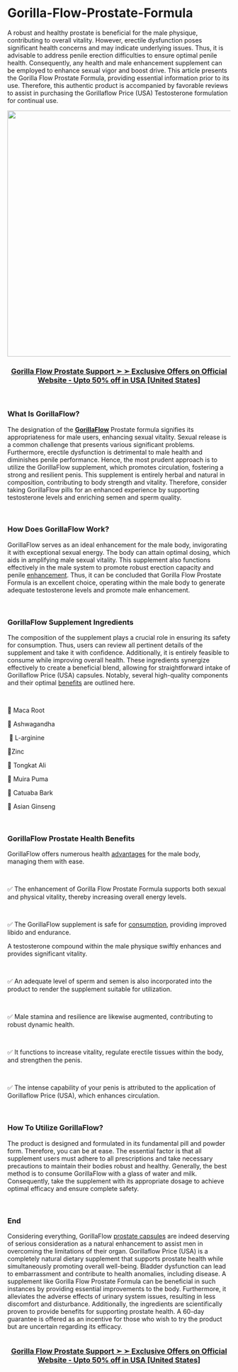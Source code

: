 # Gorilla-Flow-Prostate-Formula

<p>A robust and healthy prostate is beneficial for the male physique, contributing to overall vitality. However, erectile dysfunction poses significant health concerns and may indicate underlying issues. Thus, it is advisable to address penile erection difficulties to ensure optimal penile health. Consequently, any health and male enhancement supplement can be employed to enhance sexual vigor and boost drive. This article presents the Gorilla Flow Prostate Formula, providing essential information prior to its use. Therefore, this authentic product is accompanied by favorable reviews to assist in purchasing the Gorillaflow Price (USA) Testosterone formulation for continual use.</p>
<p><a href="https://fitbreathing.com/recommends/gorilla-flow/"><img src="https://cdn.prod.website-files.com/68247ddfe3371a2b0c669074/68247f1693d684449f737e08_eryEQRhgFhFXusye.jpeg" alt="" width="905" height="555" border="0" /></a></p>
<h3 style="text-align: center;"><u><a href="https://fitbreathing.com/recommends/gorilla-flow/"><strong>Gorilla Flow Prostate Support ➢ ➢ Exclusive Offers on Official Website - Upto 50% off in USA [United States]</strong></a></u></h3>
<p style="text-align: center;">&nbsp;</p>
<h3><strong>What Is GorillaFlow?&nbsp;</strong></h3>
<p>The designation of the&nbsp;<strong><a href="https://thegorillaflow.com/">GorillaFlow</a></strong>&nbsp;Prostate formula signifies its appropriateness for male users, enhancing sexual vitality. Sexual release is a common challenge that presents various significant problems. Furthermore, erectile dysfunction is detrimental to male health and diminishes penile performance. Hence, the most prudent approach is to utilize the GorillaFlow supplement, which promotes circulation, fostering a strong and resilient penis. This supplement is entirely herbal and natural in composition, contributing to body strength and vitality. Therefore, consider taking GorillaFlow pills for an enhanced experience by supporting testosterone levels and enriching semen and sperm quality.</p>
<p>&nbsp;</p>
<h3><strong>How Does GorillaFlow Work?&nbsp;</strong></h3>
<p>GorillaFlow serves as an ideal enhancement for the male body, invigorating it with exceptional sexual energy. The body can attain optimal dosing, which aids in amplifying male sexual vitality. This supplement also functions effectively in the male system to promote robust erection capacity and penile&nbsp;<a href="https://ipsnews.net/business/2021/09/24/gorilla-flow-reviews-ingredients-work-results-price-side-effects/">enhancement</a>. Thus, it can be concluded that Gorilla Flow Prostate Formula is an excellent choice, operating within the male body to generate adequate testosterone levels and promote male enhancement.</p>
<p>&nbsp;</p>
<h3><strong>GorillaFlow Supplement Ingredients&nbsp;</strong></h3>
<p>The composition of the supplement plays a crucial role in ensuring its safety for consumption. Thus, users can review all pertinent details of the supplement and take it with confidence. Additionally, it is entirely feasible to consume while improving overall health. These ingredients synergize effectively to create a beneficial blend, allowing for straightforward intake of Gorillaflow Price (USA) capsules. Notably, several high-quality components and their optimal&nbsp;<a href="https://alphathrustt.com/">benefits</a>&nbsp;are outlined here.</p>
<p>&nbsp;</p>
<p>🌸 Maca Root&nbsp;</p>
<p>🌸 Ashwagandha&nbsp;</p>
<p>&nbsp;🌸 L-arginine</p>
<p>🌸Zinc</p>
<p>🌸 Tongkat Ali&nbsp;</p>
<p>🌸 Muira Puma&nbsp;</p>
<p>🌸 Catuaba Bark&nbsp;</p>
<p>🌸 Asian Ginseng&nbsp;</p>
<p>&nbsp;</p>
<h3><strong>GorillaFlow Prostate Health Benefits&nbsp;</strong></h3>
<p>GorillaFlow offers numerous health&nbsp;<a href="https://spacecoastdaily.com/2022/04/gorilla-flow-reviews-natural-ingredients-to-improve-urinary-bladder-health/">advantages</a>&nbsp;for the male body, managing them with ease.</p>
<p>&nbsp;</p>
<p>✅ The enhancement of Gorilla Flow Prostate Formula supports both sexual and physical vitality, thereby increasing overall energy levels.&nbsp;</p>
<p>&nbsp;</p>
<p>✅ The GorillaFlow supplement is safe for&nbsp;<a href="https://phytotest.com/">consumption</a>, providing improved libido and endurance.</p>
<p>A testosterone compound within the male physique swiftly enhances and provides significant vitality.</p>
<p>&nbsp;</p>
<p>✅ An adequate level of sperm and semen is also incorporated into the product to render the supplement suitable for utilization.&nbsp;</p>
<p>&nbsp;</p>
<p>✅ Male stamina and resilience are likewise augmented, contributing to robust dynamic health.&nbsp;</p>
<p>&nbsp;</p>
<p>✅ It functions to increase vitality, regulate erectile tissues within the body, and strengthen the penis.&nbsp;</p>
<p>&nbsp;</p>
<p>✅ The intense capability of your penis is attributed to the application of Gorillaflow Price (USA), which enhances circulation.&nbsp;</p>
<p>&nbsp;</p>
<h3><strong>How To Utilize GorillaFlow?&nbsp;</strong></h3>
<p>The product is designed and formulated in its fundamental pill and powder form. Therefore, you can be at ease. The essential factor is that all supplement users must adhere to all prescriptions and take necessary precautions to maintain their bodies robust and healthy. Generally, the best method is to consume GorillaFlow with a glass of water and milk. Consequently, take the supplement with its appropriate dosage to achieve optimal efficacy and ensure complete safety.</p>
<p>&nbsp;</p>
<h3><strong>End&nbsp;</strong></h3>
<p>Considering everything, GorillaFlow&nbsp;<a href="https://filmdaily.co/health/gorilla-flow-prostate-reviews/">prostate capsules</a>&nbsp;are indeed deserving of serious consideration as a natural enhancement to assist men in overcoming the limitations of their organ. Gorillaflow Price (USA) is a completely natural dietary supplement that supports prostate health while simultaneously promoting overall well-being. Bladder dysfunction can lead to embarrassment and contribute to health anomalies, including disease. A supplement like Gorilla Flow Prostate Formula can be beneficial in such instances by providing essential improvements to the body. Furthermore, it alleviates the adverse effects of urinary system issues, resulting in less discomfort and disturbance. Additionally, the ingredients are scientifically proven to provide benefits for supporting prostate health. A 60-day guarantee is offered as an incentive for those who wish to try the product but are uncertain regarding its efficacy.</p>
<p><a href="https://fitbreathing.com/recommends/gorilla-flow/"><img src="https://cdn.prod.website-files.com/68247ddfe3371a2b0c669074/68247f1686deecdc8d549ad0_H4UHTWYbVAJSnCWL.jpeg" alt="" border="0" /></a></p>
<h3 style="text-align: center;"><u><a href="https://fitbreathing.com/recommends/gorilla-flow/"><strong>Gorilla Flow Prostate Support ➢ ➢ Exclusive Offers on Official Website - Upto 50% off in USA [United States]</strong></a></u></h3>
